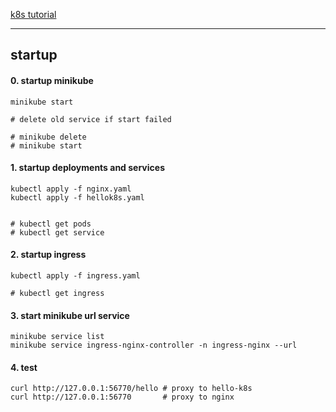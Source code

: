 [k8s tutorial](https://k8s-tutorials.pages.dev/)

---

## startup

#### 0. startup minikube

```Shell
minikube start

# delete old service if start failed

# minikube delete
# minikube start
```


#### 1. startup deployments and services

```Shell
kubectl apply -f nginx.yaml
kubectl apply -f hellok8s.yaml


# kubectl get pods
# kubectl get service
```

#### 2. startup ingress

```Shell
kubectl apply -f ingress.yaml

# kubectl get ingress
```

#### 3. start minikube url service

```Shell
minikube service list
minikube service ingress-nginx-controller -n ingress-nginx --url
```

#### 4. test

```Shell
curl http://127.0.0.1:56770/hello # proxy to hello-k8s
curl http://127.0.0.1:56770       # proxy to nginx
```



